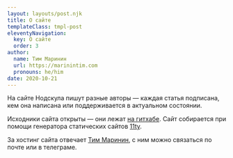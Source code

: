 ```yaml
---
layout: layouts/post.njk
title: О сайте
templateClass: tmpl-post
eleventyNavigation:
  key: О сайте
  order: 3
author:
  name: Тим Маринин
  url: https://marinintim.com
  pronouns: he/him
date: 2020-10-21
---
```


На сайте Нодскула пишут разные авторы — каждая статья подписана,
кем она написана или поддерживается в актуальном состоянии.

Исходники сайта открыты — они лежат [на гитхабе][ngh].
Сайт собирается при помощи генератора статических сайтов [11ty][11ty].

За хостинг сайта отвечает [Тим Маринин][marinintim], с ним можно связаться
по почте или в телеграме.

[ngh]: https://nodeschool.ru
[11ty]: https://11ty.dev
[marinintim]: https://marinintim.com